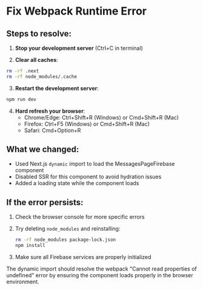 # Fix Webpack Runtime Error

## Steps to resolve:

1. **Stop your development server** (Ctrl+C in terminal)

2. **Clear all caches**:

```bash
rm -rf .next
rm -rf node_modules/.cache
```

3. **Restart the development server**:

```bash
npm run dev
```

4. **Hard refresh your browser**:
   - Chrome/Edge: Ctrl+Shift+R (Windows) or Cmd+Shift+R (Mac)
   - Firefox: Ctrl+F5 (Windows) or Cmd+Shift+R (Mac)
   - Safari: Cmd+Option+R

## What we changed:

- Used Next.js `dynamic` import to load the MessagesPageFirebase component
- Disabled SSR for this component to avoid hydration issues
- Added a loading state while the component loads

## If the error persists:

1. Check the browser console for more specific errors
2. Try deleting `node_modules` and reinstalling:

   ```bash
   rm -rf node_modules package-lock.json
   npm install
   ```

3. Make sure all Firebase services are properly initialized

The dynamic import should resolve the webpack "Cannot read properties of undefined" error by ensuring the component loads properly in the browser environment.
